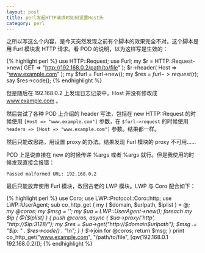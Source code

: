 ```yaml
---
layout: post
title: perl发起HTTP请求时如何设置Host头
category: perl
---
```


之所以写这么个内容，是今天突然发现之前有个脚本的效果完全不对。这个脚本是用 Furl 模块发 HTTP 请求。看 POD 的说明，以为这样写是生效的：

{% highlight perl %}
    use HTTP::Request;
    use Furl;
    my $r = HTTP::Request->new( GET => "http://192.168.0.2/path/to/file" );
    $r->header( Host => "www.example.com" );
    my $furl = Furl->new();
    my $res = $furl->request($r);
    say $res->code();
{% endhighlight %}

但是随后在 192.168.0.2 上发现日志记录中，Host 并没有修改成 www.example.com 。

然后尝试了各种 POD 上介绍的 header 写法，包括在 new HTTP::Request 的时候使用 `[Host => "www.example.com"]` 参数，在 `$furl->request` 的时候使用 `headers => [Host => "www.example.com"]` 参数。结果都一样。

然后只能改思路，用设置 proxy 的办法。结果发现 Furl 模块的 proxy 不可用……

POD 上是说直接在 new 的时候传递 %args 或者 \%args 就行。但是我使用的时候发现直接会报错：

    Passed malformed URL: 192.168.0.2

最后只能放弃使用 Furl 模块，改回古老的 LWP 模块。LWP 与 Coro 配合如下：

{% highlight perl %}
    use Coro;
    use LWP::Protocol::Coro::http;
    use LWP::UserAgent;
    sub co_http_get {
        my ( $domain, $urlpath, $iplist ) = @_;
        my @coros;
        my $msg = '';
        my $ua = LWP::UserAgent->new();
        foreach my $ip ( @{$iplist} ) {
            push @coros, async {
                $ua->proxy('http', "http://$ip:3128/");
                my $res = $ua->get("http://$domain$urlpath");
                $msg .= "$ip: " . $res->code() . "\n";
            }
        }
        $_->join for @coros;
        return $msg;
    }
    print co_http_get("www.example.com", "/path/to/file", [qw(192.168.0.1 192.168.0.2)]);
{% endhighlight %}
